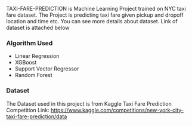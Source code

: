 TAXI-FARE-PREDICTION is Machine Learning Project trained on NYC taxi fare dataset. The Project is predicting taxi fare given pickup and dropoff location and time etc. You can see more details about dataset. Link of dataset is attached below

### Algorithm Used
 * Linear Regression
 * XGBoost
 * Support Vector Regressor
 * Random Forest


### Dataset
The Dataset used in this project is from Kaggle Taxi Fare Prediction Competition
Link: https://www.kaggle.com/competitions/new-york-city-taxi-fare-prediction/data
 

